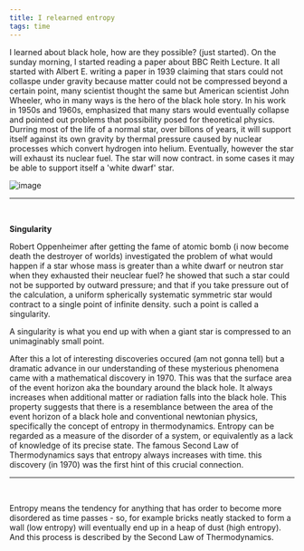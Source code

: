```yaml
---
title: I relearned entropy
tags: time
---
```


I learned about black hole, how are they possible? (just started). On the sunday morning, I started reading a paper about BBC Reith Lecture. It all started with Albert E. writing a paper in 1939 claiming that stars could not collaspe under gravity because matter could not be compressed beyond a certain point, many scientist thought the same but American scientist John Wheeler, who in many ways is the hero of the black hole story. In his work in 1950s and 1960s, emphasized that many stars would eventually collapse and pointed out problems that possibility posed for theoretical physics. Durring most of the life of a normal star, over billons of years, it will support itself against its own gravity by thermal pressure caused by nuclear processes which convert hydrogen into helium. Eventually, however the star will exhaust its nuclear fuel. The star will now contract. in some cases it may be able to support itself a 'white dwarf' star.

![image]({{site.baseurl}}/assets/my-stupidity-to-ignore-entropy/stars-g-v-p.png)

---
<br />

**Singularity**

Robert Oppenheimer after getting the fame of atomic bomb (i now become death the destroyer of worlds) investigated the problem of what would happen if a star whose mass is greater than a white dwarf or neutron star when they exhausted their neuclear fuel? he showed that such a star could not be supported by outward pressure; and that if you take pressure out of the calculation, a uniform spherically systematic symmetric star would contract to a single point of infinite density. such a point is called a singularity.

A singularity is what you end up with when a giant star is compressed to an unimaginably small point.

After this a lot of interesting discoveries occured (am not gonna tell) but a dramatic advance in our understanding of these mysterious phenomena came with a mathematical discovery in 1970. This was that the surface area of the event horizon aka the boundary around the black hole. It always increases when additional matter or radiation falls into the black hole. This property suggests that there is a resemblance between the area of the event horizon of a black hole and conventional newtonian physics, specifically the concept of entropy in thermodynamics. Entropy can be regarded as a measure of the disorder of a system, or equivalently as a lack of knowledge of its precise state. The famous Second Law of Thermodynamics says that entropy always increases with time. this discovery (in 1970) was the first hint of this crucial connection.

---
<br />

Entropy means the tendency for anything that has order to become more disordered as time passes - so, for example bricks neatly stacked to form a wall (low entropy) will eventually end up in a heap of dust (high entropy). And this process is described by the Second Law of Thermodynamics.
